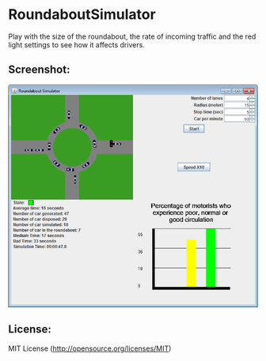 RoundaboutSimulator
===================

Play with the size of the roundabout, the rate of incoming traffic and the red light settings to see how it affects drivers.

Screenshot:
-----------
![Screenshot of the application](/RoundaboutSimulator/image/DemoScreenShot.png "Screenshot")

License:
--------
MIT License (http://opensource.org/licenses/MIT)
